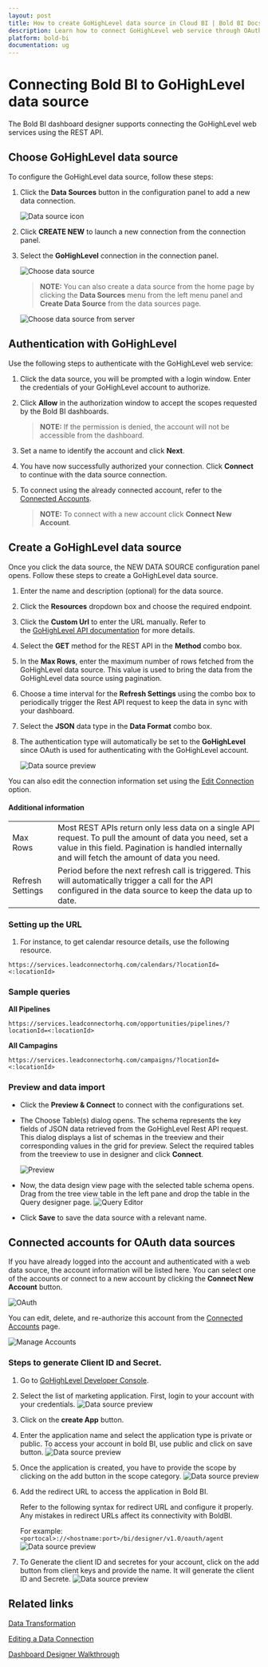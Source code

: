 ```yaml
---
layout: post
title: How to create GoHighLevel data source in Cloud BI | Bold BI Docs
description: Learn how to connect GoHighLevel web service through OAuth-based authentication and create data source with Bold BI Cloud application.
platform: bold-bi
documentation: ug
---
```


# Connecting Bold BI to GoHighLevel  data source
The Bold BI dashboard designer supports connecting the GoHighLevel web services using the REST API. 

## Choose GoHighLevel data source
To configure the GoHighLevel data source, follow these steps:
1. Click the **Data Sources** button in the configuration panel to add a new data connection.

   ![Data source icon](/static/assets/working-with-datasource/data-connectors/images/common/DataSourcesIcon.png)

2. Click **CREATE NEW** to launch a new connection from the connection panel.
3. Select the **GoHighLevel** connection in the connection panel.

   ![Choose data source](/static/assets/working-with-datasource/data-connectors/images/GoHighLevel/datasource.png)
   
   > **NOTE:**  You can also create a data source from the home page by clicking the **Data Sources** menu from the left menu panel and **Create Data Source** from the data sources page.

   ![Choose data source from server](/static/assets/working-with-datasource/data-connectors/images/GoHighLevel/designer.png)
   
## Authentication with GoHighLevel
Use the following steps to authenticate with the GoHighLevel web service:

1. Click the data source, you will be prompted with a login window. Enter the credentials of your GoHighLevel account to authorize.
2. Click **Allow** in the authorization window to accept the scopes requested by the Bold BI dashboards. 
   > **NOTE:**  If the permission is denied, the account will not be accessible from the dashboard.
3. Set a name to identify the account and click **Next**. 
4. You have now successfully authorized your connection. Click **Connect** to continue with the data source connection.
5. To connect using the already connected account, refer to the [Connected Accounts](/working-with-data-sources/data-connectors/gohighlevel/#connected-accounts-for-oauth-data-sources). 

     > **NOTE:**  To connect with a new account click **Connect New Account**.

## Create a GoHighLevel data source
Once you click the data source, the NEW DATA SOURCE configuration panel opens. Follow these steps to create a GoHighLevel data source.
1. Enter the name and description (optional) for the data source.
2. Click the **Resources** dropdown box and choose the required endpoint.
4. Click the **Custom Url** to enter the URL manually. Refer to the [GoHighLevel API documentation](https://highlevel.stoplight.io/docs/integrations) for more details.
5. Select the **GET** method for the REST API in the **Method** combo box.
6. In the **Max Rows**, enter the maximum number of rows fetched from the GoHighLevel data source. This value is used to bring the data from the GoHighLevel data source using pagination.
7. Choose a time interval for the **Refresh Settings** using the combo box to periodically trigger the Rest API request to keep the data in sync with your dashboard. 
8. Select the **JSON** data type in the **Data Format** combo box.
 
9. The authentication type will automatically be set to the **GoHighLevel** since OAuth is used for authenticating with the GoHighLevel account.

    ![Data source preview](/static/assets/working-with-datasource/data-connectors/images/GoHighLevel/connect.png)

You can also edit the connection information set using the [Edit Connection](/working-with-data-sources/editing-a-data-connection/) option.


#### Additional information
<table width="600">
<tr>
<td>
Max Rows
</td>
<td>
Most REST APIs return only less data on a single API request. To pull the amount of data you need, set a value in this field.
Pagination is handled internally and will fetch the amount of data you need.
</td>
</tr>
<tr>
<td>
Refresh Settings
</td>
<td>
Period before the next refresh call is triggered. This will automatically trigger a call for the API configured in the data source to keep the data up to date.
</td>
</tr>
</table>

### Setting up the URL

1. For instance, to get calendar resource details, use the following resource.

`https://services.leadconnectorhq.com/calendars/?locationId=<:locationId>`

### Sample queries

**All Pipelines**

`https://services.leadconnectorhq.com/opportunities/pipelines/?locationId=<:locationId>`

**All Campagins**

`https://services.leadconnectorhq.com/campaigns/?locationId=<:locationId>`


### Preview and data import
* Click the **Preview & Connect** to connect with the configurations set.
* The Choose Table(s) dialog opens. The schema represents the key fields of JSON data retrieved from the GoHighLevel Rest API request. This dialog displays a list of schemas in the treeview and their corresponding values in the grid for preview. Select the required tables from the treeview to use in designer and click **Connect**.

   ![Preview](/static/assets/working-with-datasource/data-connectors/images/common/Preview.png)

* Now, the data design view page with the selected table schema opens. Drag from the tree view table in the left pane and drop the table in the Query designer page.
   ![Query Editor](/static/assets/working-with-datasource/data-connectors/images/common/QueryEditor.png)

* Click **Save** to save the data source with a relevant name.

## Connected accounts for OAuth data sources
If you have already logged into the account and authenticated with a web data source, the account information will be listed here. You can select one of the accounts or connect to a new account by clicking the **Connect New Account** button.

   ![OAuth](/static/assets/working-with-datasource/data-connectors/images/GoHighLevel/authenticate.png)

You can edit, delete, and re-authorize this account from the [Connected Accounts](/working-with-data-sources/working-with-connected-accounts/) page.

   ![Manage Accounts](/static/assets/working-with-datasource/data-connectors/images/GoHighLevel/ManageDS.png)

### Steps to generate Client ID and Secret.

1. Go to [GoHighLevel Developer Console](https://marketplace.gohighlevel.com).
2. Select the list of marketing application. First, login to your account with your credentials.
![Data source preview](/static/assets/working-with-datasource/data-connectors/images/GoHighLevel/apps.png)
3. Click on the **create App** button.
4. Enter the application name and select the application type is private or public. To access your account in bold BI, use public and click on save button.
![Data source preview](/static/assets/working-with-datasource/data-connectors/images/GoHighLevel/createapp.png)
5. Once the application is created, you have to provide the scope by clicking on the add button in the scope category.
![Data source preview](/static/assets/working-with-datasource/data-connectors/images/GoHighLevel/scope.png)
6. Add the redirect URL to access the application in Bold BI.

   Refer to the following syntax for redirect URL and configure it properly. Any mistakes in redirect URLs affect its connectivity with BoldBI.

    For example:`<portocal>://<hostname:port>/bi/designer/v1.0/oauth/agent`
![Data source preview](/static/assets/working-with-datasource/data-connectors/images/GoHighLevel/redirect.png)
7. To Generate the client ID and secretes for your account, click on the add button from client keys and provide the name. It will generate the client ID and Secrete.
![Data source preview](/static/assets/working-with-datasource/data-connectors/images/GoHighLevel/credential.png)

## Related links
[Data Transformation](/working-with-data-sources/data-modeling/joining-table/)

[Editing a Data Connection](/working-with-data-sources/editing-a-data-connection/)   

[Dashboard Designer Walkthrough](/getting-started/creating-dashboard/)